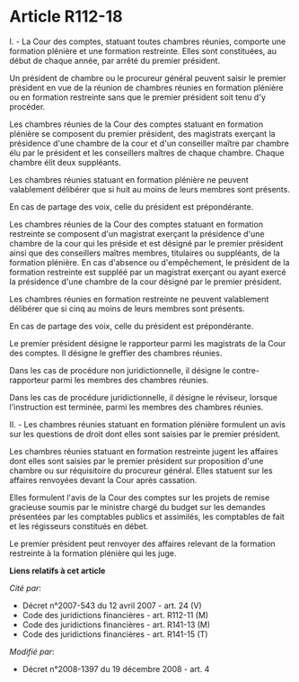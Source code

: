 # Article R112-18

I. - La Cour des comptes, statuant toutes chambres réunies, comporte une formation plénière et une formation restreinte.
Elles sont constituées, au début de chaque année, par arrêté du premier président.

Un président de chambre ou le procureur général peuvent saisir le premier président en vue de la réunion de chambres réunies
en formation plénière ou en formation restreinte sans que le premier président soit tenu d'y procéder.

Les chambres réunies de la Cour des comptes statuant en formation plénière se composent du premier président, des magistrats
exerçant la présidence d'une chambre de la cour et d'un conseiller maître par chambre élu par le président et les conseillers
maîtres de chaque chambre. Chaque chambre élit deux suppléants.

Les chambres réunies statuant en formation plénière ne peuvent valablement délibérer que si huit au moins de leurs membres
sont présents.

En cas de partage des voix, celle du président est prépondérante.

Les chambres réunies de la Cour des comptes statuant en formation restreinte se composent d'un magistrat exerçant la
présidence d'une chambre de la cour qui les préside et est désigné par le premier président ainsi que des conseillers maîtres
membres, titulaires ou suppléants, de la formation plénière. En cas d'absence ou d'empêchement, le président de la formation
restreinte est suppléé par un magistrat exerçant ou ayant exercé la présidence d'une chambre de la cour désigné par le
premier président.

Les chambres réunies en formation restreinte ne peuvent valablement délibérer que si cinq au moins de leurs membres sont
présents.

En cas de partage des voix, celle du président est prépondérante.

Le premier président désigne le rapporteur parmi les magistrats de la Cour des comptes. Il désigne le greffier des chambres
réunies. 

Dans les cas de procédure non juridictionnelle, il désigne le contre-rapporteur parmi les membres des chambres réunies. 

Dans les cas de procédure juridictionnelle, il désigne le réviseur, lorsque l'instruction est terminée, parmi les membres des
chambres réunies.

II. - Les chambres réunies statuant en formation plénière formulent un avis sur les questions de droit dont elles sont
saisies par le premier président.

Les chambres réunies statuant en formation restreinte jugent les affaires dont elles sont saisies par le premier président
sur proposition d'une chambre ou sur réquisitoire du procureur général. Elles statuent sur les affaires renvoyées devant la
Cour après cassation. 

Elles formulent l'avis de la Cour des comptes sur les projets de remise gracieuse soumis par le ministre chargé du budget sur
les demandes présentées par les comptables publics et assimilés, les comptables de fait et les régisseurs constitués en
débet.

Le premier président peut renvoyer des affaires relevant de la formation restreinte à la formation plénière qui les juge.

**Liens relatifs à cet article**

_Cité par_:

  - Décret n°2007-543 du 12 avril 2007 - art. 24 (V)
  - Code des juridictions financières - art. R112-11 (M)
  - Code des juridictions financières - art. R141-13 (M)
  - Code des juridictions financières - art. R141-15 (T)

_Modifié par_:

  - Décret n°2008-1397 du 19 décembre 2008 - art. 4
